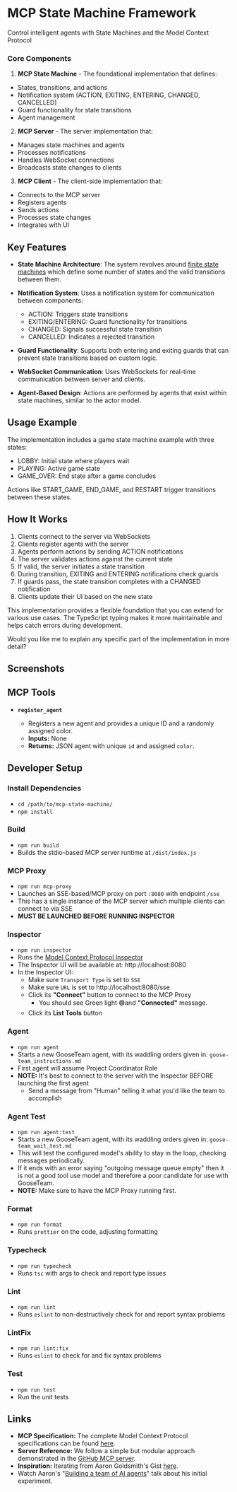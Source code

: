 # MCP State Machine Framework
Control intelligent agents with State Machines and the Model Context Protocol

### Core Components

1. **MCP State Machine** - The foundational implementation that defines:
  - States, transitions, and actions
  - Notification system (ACTION, EXITING, ENTERING, CHANGED, CANCELLED)
  - Guard functionality for state transitions
  - Agent management

2. **MCP Server** - The server implementation that:
  - Manages state machines and agents
  - Processes notifications
  - Handles WebSocket connections
  - Broadcasts state changes to clients

3. **MCP Client** - The client-side implementation that:
  - Connects to the MCP server
  - Registers agents
  - Sends actions
  - Processes state changes
  - Integrates with UI

## Key Features

- **State Machine Architecture**: The system revolves around [finite state machines](https://en.wikipedia.org/wiki/Finite-state_machine) which define some number of states and the valid transitions between them.

- **Notification System**: Uses a notification system for communication between components:
  - ACTION: Triggers state transitions
  - EXITING/ENTERING: Guard functionality for transitions
  - CHANGED: Signals successful state transition
  - CANCELLED: Indicates a rejected transition

- **Guard Functionality**: Supports both entering and exiting guards that can prevent state transitions based on custom logic.

- **WebSocket Communication**: Uses WebSockets for real-time communication between server and clients.

- **Agent-Based Design**: Actions are performed by agents that exist within state machines, similar to the actor model.

## Usage Example

The implementation includes a game state machine example with three states:
- LOBBY: Initial state where players wait
- PLAYING: Active game state
- GAME_OVER: End state after a game concludes

Actions like START_GAME, END_GAME, and RESTART trigger transitions between these states.

## How It Works

1. Clients connect to the server via WebSockets
2. Clients register agents with the server
3. Agents perform actions by sending ACTION notifications
4. The server validates actions against the current state
5. If valid, the server initiates a state transition
6. During transition, EXITING and ENTERING notifications check guards
7. If guards pass, the state transition completes with a CHANGED notification
8. Clients update their UI based on the new state

This implementation provides a flexible foundation that you can extend for various use cases. The TypeScript typing makes it more maintainable and helps catch errors during development.

Would you like me to explain any specific part of the implementation in more detail?

## Screenshots


## MCP Tools

- **`register_agent`**

  - Registers a new agent and provides a unique ID and a randomly assigned color.
  - **Inputs:** None
  - **Returns:** JSON agent with unique `id` and assigned `color`.

## Developer Setup

### Install Dependencies

- `cd /path/to/mcp-state-machine/`
- `npm install`

### Build

- `npm run build`
- Builds the stdio-based MCP server runtime at `/dist/index.js`

### MCP Proxy

- `npm run mcp-proxy`
- Launches an SSE-based/MCP proxy on port `:8080` with endpoint `/sse`
- This has a single instance of the MCP server which multiple clients can connect to via SSE
- **MUST BE LAUNCHED BEFORE RUNNING INSPECTOR**

### Inspector

- `npm run inspector`
- Runs the [Model Context Protocol Inspector](https://modelcontextprotocol.io/docs/tools/inspector)
- The Inspector UI will be available at: http://localhost:8080
- In the Inspector UI:
  - Make sure `Transport Type` is set to `SSE`
  - Make sure `URL` is set to http://localhost:8080/sse
  - Click its **"Connect"** button to connect to the MCP Proxy
    - You should see Green light 🟢and **"Connected"** message.
  - Click its **List Tools** button

### Agent

- `npm run agent`
- Starts a new GooseTeam agent, with its waddling orders given in: `goose-team_instructions.md`
- First agent will assume Project Coordinator Role
- **NOTE:** It's best to connect to the server with the Inspector BEFORE launching the first agent
  - Send a message from "Human" telling it what you'd like the team to accomplish

### Agent Test

- `npm run agent:test`
- Starts a new GooseTeam agent, with its waddling orders given in: `goose-team_wait_test.md`
- This will test the configured model's ability to stay in the loop, checking messages periodically.
- If it ends with an error saying "outgoing message queue empty" then it is not a good tool use model and therefore a poor candidate for use with GooseTeam.
- **NOTE:** Make sure to have the MCP Proxy running first.

### Format

- `npm run format`
- Runs `prettier` on the code, adjusting formatting

### Typecheck

- `npm run typecheck`
- Runs `tsc` with args to check and report type issues

### Lint

- `npm run lint`
- Runs `eslint` to non-destructively check for and report syntax problems

### LintFix

- `npm run lint:fix`
- Runs `eslint` to check for and fix syntax problems

### Test

- `npm run test`
- Run the unit tests


## Links

- **MCP Specification:** The complete Model Context Protocol specifications can be found [here](https://github.com/modelcontextprotocol/specification/tree/main).
- **Server Reference:** We follow a simple but modular approach demonstrated in the [GitHub MCP server](../mcp-servers/src/github).
- **Inspiration:** Iterating from Aaron Goldsmith's Gist [here](https://gist.github.com/AaronGoldsmith/114c439ae67e4f4c47cc33e829c82fac).
- Watch Aaron's "[Building a team of AI agents](https://www.youtube.com/watch?v=9HJy4uqMW74)" talk about his initial experiment.

